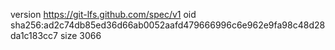 version https://git-lfs.github.com/spec/v1
oid sha256:ad2c74db85ed36d66ab0052aafd479666996c6e962e9fa98c48d28da1c183cc7
size 3066
